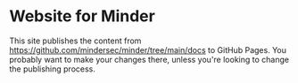 # Website for Minder

This site publishes the content from
https://github.com/mindersec/minder/tree/main/docs to GitHub Pages. You probably
want to make your changes there, unless you're looking to change the publishing
process.
